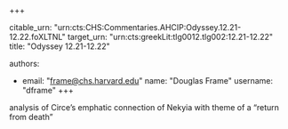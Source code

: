 +++


citable_urn: "urn:cts:CHS:Commentaries.AHCIP:Odyssey.12.21-12.22.foXLTNL"
target_urn: "urn:cts:greekLit:tlg0012.tlg002:12.21-12.22"
title: "Odyssey 12.21-12.22"

authors:
- email: "frame@chs.harvard.edu"
  name: "Douglas Frame"
  username: "dframe"
+++

<p>analysis of Circe’s emphatic connection of Nekyia with theme of a “return from death”</p>